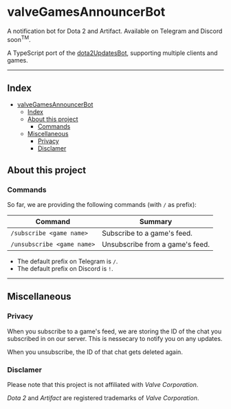 # valveGamesAnnouncerBot

A notification bot for Dota 2 and Artifact.
Available on Telegram and Discord soon<sup>TM</sup>.

A TypeScript port of the [dota2UpdatesBot](https://github.com/zachkont/dotaUpdatesBot/blob/development/updater.py), supporting multiple clients and games.

---
## Index
- [valveGamesAnnouncerBot](#valvegamesannouncerbot)
  - [Index](#index)
  - [About this project](#about-this-project)
    - [Commands](#commands)
  - [Miscellaneous](#miscellaneous)
    - [Privacy](#privacy)
    - [Disclamer](#disclamer)

## About this project

### Commands

So far, we are providing the following commands (with `/` as prefix):

| Command                    | Summary                         |
| -------------------------- | ------------------------------- |
| `/subscribe <game name>`   | Subscribe to a game's feed.     |
| `/unsubscribe <game name>` | Unsubscribe from a game's feed. |

* The default prefix on Telegram is `/`.
* The default prefix on Discord is `!`.

---

## Miscellaneous

### Privacy

When you subscribe to a game's feed, we are storing the ID of the chat you subscribed in on our server. This is nessecary to notify you on any updates.

When you unsubscribe, the ID of that chat gets deleted again.


### Disclamer

Please note that this project is not affiliated with *Valve Corporation*.

*Dota 2* and *Artifact* are registered trademarks of *Valve Corporation*.